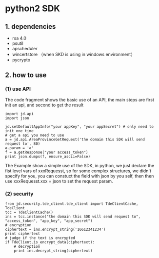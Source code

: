 # python2 SDK 
## 1. dependencies
 - rsa 4.0
 - psutil
 - apscheduler
 - wincertstore （when SKD is using in windows environment）
 - pycrypto
## 2. how to use
### (1) use API
   The code fragment shows the basic use of an API, the main steps are first init an api, 
 and second to get the result
    
```
import jd.api
import json

jd.setDefaultAppInfo("your appKey", "your appSecret") # only need to init one time
# get a api you need to use
a = jd.api.AreaProvinceGetRequest('the domain this SDK will send request to', 80)
a.param = 'a'
f = a.getResponse("your access_token")
print json.dumps(f, ensure_ascii=False)
```
   The Example show a simple use of the SDK, in python, we just declare the fist level vars of xxxRequesst,
 so for some complex structures, we didn't specify for you, you can constuct the field with json by you self, then 
 then use  xxxRequesst.xxx = json to set the request param.
    
### (2) security
```
from jd.security.tde_client.tde_client import TdeClientCache, TdeClient
tcc = TdeClientCache()
ins = tcc.instance("the domain this SDK will send request to", "access_token", "app_key", "app_secret")
# encryption
ciphertext = ins.encrypt_string('16612341234')
print ciphertext
# judge if the text is encrypted
if TdeClient.is_encrypt_data(ciphertext):
    # decryption
    print ins.decrypt_string(ciphertext)
```
